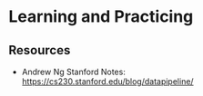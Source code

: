 # Learning and Practicing

## Resources
* Andrew Ng Stanford Notes: https://cs230.stanford.edu/blog/datapipeline/
